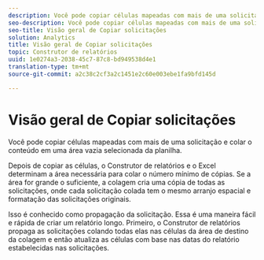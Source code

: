 ```yaml
---
description: Você pode copiar células mapeadas com mais de uma solicitação e colar o conteúdo em uma área vazia selecionada da planilha.
seo-description: Você pode copiar células mapeadas com mais de uma solicitação e colar o conteúdo em uma área vazia selecionada da planilha.
seo-title: Visão geral de Copiar solicitações
solution: Analytics
title: Visão geral de Copiar solicitações
topic: Construtor de relatórios
uuid: 1e0274a3-2038-45c7-87c8-bd949538d4e1
translation-type: tm+mt
source-git-commit: a2c38c2cf3a2c1451e2c60e003ebe1fa9bfd145d

---
```



# Visão geral de Copiar solicitações

Você pode copiar células mapeadas com mais de uma solicitação e colar o conteúdo em uma área vazia selecionada da planilha.

Depois de copiar as células, o Construtor de relatórios e o Excel determinam a área necessária para colar o número mínimo de cópias. Se a área for grande o suficiente, a colagem cria uma cópia de todas as solicitações, onde cada solicitação colada tem o mesmo arranjo espacial e formatação das solicitações originais.

Isso é conhecido como propagação da solicitação. Essa é uma maneira fácil e rápida de criar um relatório longo. Primeiro, o Construtor de relatórios propaga as solicitações colando todas elas nas células da área de destino da colagem e então atualiza as células com base nas datas do relatório estabelecidas nas solicitações.
